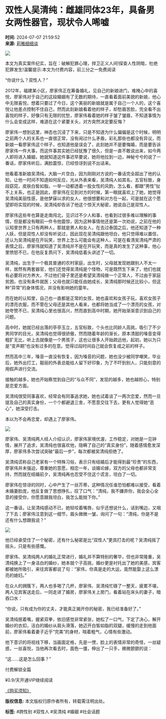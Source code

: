 # 双性人吴清纯：雌雄同体23年，具备男女两性器官，现状令人唏嘘

**时间:** 2024-07-07 21:59:52  
**来源:** [莉雅细细谈](https://www.163.com/dy/media/T1658310600082.html)

![](https://static.ws.126.net/163/f2e/dy_media/dy_media/static/images/ipLocation.f6d00eb.svg)

本文为真实案件纪实，旨在：破解犯罪心理，捍卫正义人间!探查人性阴暗，杜绝犯罪发生!温馨提示:本文为付费内容，前三分之一免费阅读

“你说什么？双性人？”

2012年，福建某小区，廖家伟正在筹备婚礼，见自己的新娘进门，难掩心中的喜悦，廖家伟对于自己的这段婚姻有了无数的期待，一直看着面前美貌的新娘，他心中无限喜悦，想着只要过了今日，这个美丽的新娘就是属于自己一个人的，这个喜悦让他差点控制不住自己，然而此刻新娘看着他的样子，却愁眉苦脸，完全看不出喜悦的样子，好像只有无限的忧愁，廖家伟看着她的样子皱了皱眉，不知道事情为什么会变成这样，难道在这个紧要关头，对方突然决定要反悔？

廖家伟一想到这里，神态也沉浸了下来，只是不知道为什么偏偏是这个时候，明明之前两个人的关系也一直很正常，没有闹过什么矛盾，彩礼那些也都没有异议，而新娘一看廖家伟这个样子，也知道他是误会了，此刻她并不是要悔婚，而是要告诉廖家伟一件大事，而这件事其实她已经犹豫了很久，但是一直不敢说出来，如今两人即将进入婚姻，她就知道这件事迟早要说，她将他拉到一边，神秘兮兮的说了一番话，廖家伟听后，满脸震惊，已经惊讶到说不出话来。

他看着准新娘吴清纯，大脑一片空白，因为刚刚对方说的一番话完全超出了他的认知，让他一时间不知道如何反应，光从外表来看，吴清纯人如其名，五官标致，身段窈窕，皮肤白皙如脂，一举一动都透着一股女性的风韵，怎么看，都跟“男性”扯不上关系，也正是因此，廖家伟在见到对方的时候，第一眼就喜欢上了她，她觉得吴清纯美丽性感，是他梦寐以求的女人，他很想要和对方在一起，可是就在这个愿望即将实现的时候，吴清纯却告诉了他这个惊天大秘密，她说自己是双性人。

廖家伟这些年也算是走南闯北，见识过不少人和事，也看到过很多难以理解的事情，但是都没有眼前一件令他震惊，因为这种事情他还是第一次劝说，之前在他的认知里世界上只有两种人，那就是男人和女人，在去过泰国之后，他还知道了一种人妖，但是双性人却没有听说过，因此现在吴清纯跟他坦白，他只觉得难以置信，还认为吴清纯是在开玩笑，世界上怎么可能会有这种人，可是在看清吴清纯严肃的表情之后，廖家伟就知道了吴清纯并不是在开玩笑，而是真的发生了这种事，他心里愤怒不已，在他反复质问下，吴清纯低着头讲述了一切。

吴清纯，出生于一个极其普通的农村家庭，出生时，父母就发现她跟别人不太一样，居然有两套器官，他们还觉得吴清纯是个怪物，可是既然生下来了，他们也就有必要将对方养大，不过他们骨子里还是希望吴清纯做一个正常人，不过由于家庭贫困，也没有条件就医；父母也就只能任由她成长，吴清纯那时候还比较小，但这种“异常”的身体情况，并没有影响她的童年。

而在她的认知里，自己也一直都是正常的女孩，她也喜欢和女孩子玩，喜欢女孩子的漂亮衣服，而不管在父母还是其他人看来，也都将她当成了一个漂亮的女孩，对她夸赞不已，吴清纯心里也很高兴，然而直到高中时期，她开始渐渐意识到自己的问题。

高中时，她就已经出落的亭亭玉立，五官标致，个头也比同龄人高挑，吸引了不少男同学的目光，吴清纯也觉得很骄傲，然而随着年龄的渐长，原本清甜的嗓音变得粗犷无比，听上去就像是一个男孩子，这也让很多人开始疏远他，起初，她以为只是“变声期”也没有过多的在意。觉得过段时间自己就会恢复成之前的样子。

然而高中三年，嗓音一直没有恢复，因为嗓音的问题，她也没少被同学嘲笑，毕业后，她外出打工，靓丽的外表总能给人留下好印象，为了不吓到别人，只能刻意的用假声进行交流。

接触的越多，她也开始察觉到自己的“与众不同”，发现的越多，她也越担心，特别是恋爱方面。

吴清纯很受同事喜欢，经常会有同事追求她，她也试着谈了一两次恋爱，然而一旦提及自己的真实身份，一个个都避退三舍，不愿意交往下去，更有人觉得她“恶心”，她深受打击。

本以为不会再恋爱，却遇上了廖家伟。

![](https://nimg.ws.126.net/?url=http%3A%2F%2Fdingyue.ws.126.net%2F2024%2F0707%2F7317dfb2j00sg9ast001xd000yg00lap.jpg&thumbnail=660x2147483647&quality=80&type=jpg)

廖家伟、吴清纯两人经人介绍认识，廖家伟家境优渥，工作稳定，对她是一见钟情，展开了追求，吴清纯也很喜欢他，隐瞒了自己的“真实身份”，随着感情愈发深厚，廖家伟多次尝试突破“最后一步”，每次都被吴清纯拒绝了。

吴清纯谎称自己老家有一个特殊习俗，表示只有结婚后才能得到最“珍贵”的东西，廖家伟并未强迫，尊重她的意愿，相恋一年，谈婚论嫁，双方的父母也都非常支持，然而就在结婚前夕，吴清纯再也忍受不住这个谎言，坦白了一切。

廖家伟在惊讶的同时，心中产生了一丝芥蒂，这种情况任谁恐怕都难以接受，看着未婚妻脸庞，他反复做了思想挣扎，叹了口气：“清纯，我不嫌弃你，我会全心全意的接受你，你愿意跟我坦白，我怎么能抛下你。”

这一番话，让吴清纯感动不已，她轻咬着嘴唇，似乎还想说什么，话到嘴边，又咽了下去；廖家伟注意到这一细节，眉头微微一皱，询问了一句：“清纯，你是不是还有什么想跟我说？”

![](https://nimg.ws.126.net/?url=http%3A%2F%2Fdingyue.ws.126.net%2F2024%2F0707%2F8d26f2daj00sg9asu002xd000z800myp.jpg&thumbnail=660x2147483647&quality=80&type=jpg)

他已经承受住了一个秘密，还有什么秘密是比“双性人”更具打击的呢？吴清纯摇了摇头，只是有些感慨。

廖家伟、吴清纯两人的婚礼正常进行，婚礼并不算特别的奢华，但也非常隆重，吴清纯换上了一身洁白的婚纱，她本就个子高挑，婚纱更是衬托出了她的美感，宾客都被她所吸引，来往宾客都说了句：“家伟，你真是走的大运，竟然能娶上这么漂亮的媳妇。”

在众人的拥簇下，两人也多喝了几杯，廖家伟、吴清纯忙碌了一整天，疲累不堪，两人见宾客送走后，一同走进了婚房，廖家伟关上房门，看着站在床头的妻子，暗吞口水：

“你说，只有成为你的丈夫，才能真正揭开你的秘密，我已经准备好了。”

吴清纯抿着嘴，握紧双拳，依旧感觉非常紧张，她松了一口气，下定了决心，解开婚纱的衣扣，洁白的婚纱从肩头滑落，她迈开白皙如脂的双腿，缓慢的走到他面前，廖家伟看着妻子近乎“完美”的身材，喘着粗气，心情有些激动。

他下意识的将视线下移，当画面定格，先是一愣，脸上的表情非常的奇怪，一丝疑惑，一丝喜悦，当他再次看去时，面色一僵，伸出了一只手，微微颤颤的说：

“这……这是怎么回事？”

付费解锁全篇

¥0.9/天开通VIP继续阅读

[《购买须知》](https://www.163.com/special/0077450P/purchase_notes.html)  

**版权信息:** 本文版权归原作者所有，转载需注明出处。  

**标签:** #跨性别 #双性人 #吴清纯 #婚姻 #社会话题